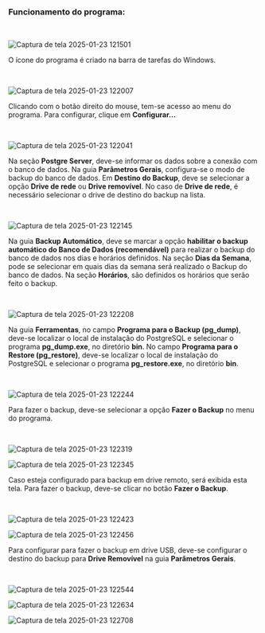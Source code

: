 <h3>Funcionamento do programa:</h3>

<br>

![Captura de tela 2025-01-23 121501](https://github.com/user-attachments/assets/ef9e740d-2f68-40f1-9ad7-d1082703b65d)

O ícone do programa é criado na barra de tarefas do Windows.

<br>

![Captura de tela 2025-01-23 122007](https://github.com/user-attachments/assets/1769051b-d820-40c0-b67f-7f36ae1076c6)

Clicando com o botão direito do mouse, tem-se acesso ao menu do programa. Para configurar, clique em <b>Configurar...</b>

<br>

![Captura de tela 2025-01-23 122041](https://github.com/user-attachments/assets/5595d2ef-b714-4e14-abe9-587d4c152b62)

Na seção <b>Postgre Server</b>, deve-se informar os dados sobre a conexão com o banco de dados. Na guia <b>Parâmetros Gerais</b>, configura-se o modo de backup do banco de dados. Em <b>Destino do Backup</b>, deve se selecionar a opção <b>Drive de rede</b> ou <b>Drive removível</b>. No caso de <b>Drive de rede</b>, é necessário selecionar o drive de destino do backup na lista.

<br>

![Captura de tela 2025-01-23 122145](https://github.com/user-attachments/assets/766ad957-5d42-402d-a554-935eafb3c453)

Na guia <b>Backup Automático</b>, deve se marcar a opção <b>habilitar o backup automático do Banco de Dados (recomendável)</b> para realizar o backup do banco de dados nos dias e horários definidos. Na seção <b>Dias da Semana</b>, pode se selecionar em quais dias da semana será realizado o Backup do banco de dados. Na seção <b>Horários</b>, são definidos os horários que serão feito o backup.

<br>

![Captura de tela 2025-01-23 122208](https://github.com/user-attachments/assets/b9377eb3-f7f9-431b-9fa8-01b7591ac0f9)

Na guia <b>Ferramentas</b>, no campo <b>Programa para o Backup (pg_dump)</b>, deve-se localizar o local de instalação do PostgreSQL e selecionar o programa <b>pg_dump.exe</b>, no diretório <b>bin</b>. No campo <b>Programa para o Restore (pg_restore)</b>, deve-se localizar o local de instalação do PostgreSQL e selecionar o programa <b>pg_restore.exe</b>, no diretório <b>bin</b>.

<br>

![Captura de tela 2025-01-23 122244](https://github.com/user-attachments/assets/d2942588-cd21-4ac7-88ff-78a1744ce0b3)

Para fazer o backup, deve-se selecionar a opção <b>Fazer o Backup</b> no menu do programa.

<br>

![Captura de tela 2025-01-23 122319](https://github.com/user-attachments/assets/a9cf4042-3d37-47e6-94ab-9a2069dc19e8)

![Captura de tela 2025-01-23 122345](https://github.com/user-attachments/assets/228cd1c0-a27d-47cd-b463-6f3f0d9585c9)

Caso esteja configurado para backup em drive remoto, será exibida esta tela. Para fazer o backup, deve-se clicar no botão <b>Fazer o Backup</b>.

<br>

![Captura de tela 2025-01-23 122423](https://github.com/user-attachments/assets/0b1d11dd-1fa7-4c00-bb29-1fb444c0688c)

![Captura de tela 2025-01-23 122456](https://github.com/user-attachments/assets/7e306768-35f6-4b43-9c89-df84e3d83e06)

Para configurar para fazer o backup em drive USB, deve-se configurar o destino do backup para <b>Drive Removível</b> na guia <b>Parâmetros Gerais</b>.

<br>

![Captura de tela 2025-01-23 122544](https://github.com/user-attachments/assets/674ec696-f51d-4363-84dd-715e17c3b9de)

![Captura de tela 2025-01-23 122634](https://github.com/user-attachments/assets/95e23017-0445-4c02-9205-b44d3da3d16f)

![Captura de tela 2025-01-23 122708](https://github.com/user-attachments/assets/7db744e0-76fd-495b-a3bd-3e77dd800cd7)
